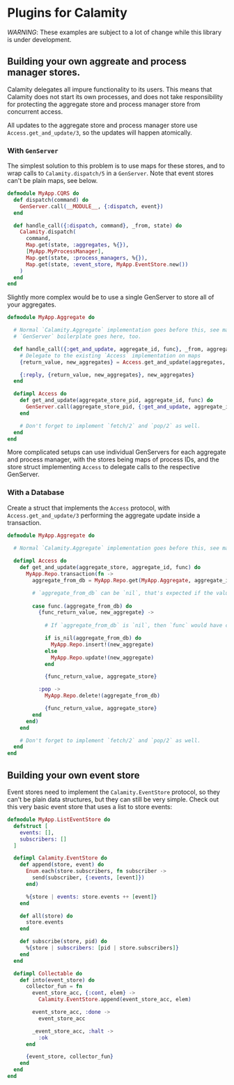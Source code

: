 # Plugins for Calamity

*WARNING*: These examples are subject to a lot of change while this library is under development.

## Building your own aggreate and process manager stores. 

Calamity delegates all impure functionality to its users.
This means that Calamity does not start its own processes,
and does not take responsibility for protecting the aggregate store and process manager store from concurrent access.

All updates to the aggregate store and process manager store use `Access.get_and_update/3`,
so the updates will happen atomically.

### With `GenServer`

The simplest solution to this problem is to use maps for these stores,
and to wrap calls to `Calamity.dispatch/5` in a `GenServer`.
Note that event stores can't be plain maps, see below.

```elixir
defmodule MyApp.CQRS do
  def dispatch(command) do
    GenServer.call(__MODULE__, {:dispatch, event})
  end

  def handle_call({:dispatch, command}, _from, state) do
    Calamity.dispatch(
      command,
      Map.get(state, :aggregates, %{}),
      [MyApp.MyProcessManager],
      Map.get(state, :process_managers, %{}),
      Map.get(state, :event_store, MyApp.EventStore.new()) 
    )
  end
end
```

Slightly more complex would be to use a single GenServer to store all of your aggregates.


```elixir
defmodule MyApp.Aggregate do

  # Normal `Calamity.Aggregate` implementation goes before this, see main docs.
  # `GenServer` boilerplate goes here, too.

  def handle_call({:get_and_update, aggregate_id, func}, _from, aggregates) do
    # Delegate to the existing `Access` implementation on maps
    {return_value, new_aggregates} = Access.get_and_update(aggregates, aggregate_id, func)

    {:reply, {return_value, new_aggregates}, new_aggregates}
  end

  defimpl Access do
    def get_and_update(aggregate_store_pid, aggregate_id, func) do
      GenServer.call(aggregate_store_pid, {:get_and_update, aggregate_id, func})
    end

    # Don't forget to implement `fetch/2` and `pop/2` as well.
  end
end
```

More complicated setups can use individual GenServers for each aggregate and process manager,
with the stores being maps of process IDs,
and the store struct implementing `Access` to delegate calls to the respective GenServer.

### With a Database

Create a struct that implements the `Access` protocol,
with `Access.get_and_update/3` performing the aggregate update inside a transaction.

```elixir
defmodule MyApp.Aggregate do
  
  # Normal `Calamity.Aggregate` implementation goes before this, see main docs.

  defimpl Access do
    def get_and_update(aggregate_store, aggregate_id, func) do
      MyApp.Repo.transaction(fn ->
        aggregate_from_db = MyApp.Repo.get(MyApp.Aggregate, aggregate_id)

        # `aggregate_from_db` can be `nil`, that's expected if the value does not exist yet.
        
        case func.(aggregate_from_db) do
          {func_return_value, new_aggregate} ->  
            
            # If `aggregate_from_db` is `nil`, then `func` would have created a new aggregate for us and we need to insert it.

            if is_nil(aggregate_from_db) do
              MyApp.Repo.insert!(new_aggregate)
            else
              MyApp.Repo.update!(new_aggregate)
            end

            {func_return_value, aggregate_store}

          :pop ->
            MyApp.Repo.delete!(aggregate_from_db)

            {func_return_value, aggregate_store}
        end
      end)
    end

    # Don't forget to implement `fetch/2` and `pop/2` as well.
  end
end
```
## Building your own event store

Event stores need to implement the `Calamity.EventStore` protocol, so they can't be plain data structures,
but they can still be very simple.
Check out this very basic event store that uses a list to store events:

```elixir
defmodule MyApp.ListEventStore do
  defstruct [
    events: [],
    subscribers: []
  ]

  defimpl Calamity.EventStore do
    def append(store, event) do
      Enum.each(store.subscribers, fn subscriber ->
        send(subscriber, {:events, [event]})
      end)

      %{store | events: store.events ++ [event]}
    end

    def all(store) do
      store.events
    end

    def subscribe(store, pid) do
      %{store | subscribers: [pid | store.subscribers]}
    end
  end

  defimpl Collectable do
    def into(event_store) do
      collector_fun = fn
        event_store_acc, {:cont, elem} ->
          Calamity.EventStore.append(event_store_acc, elem)

        event_store_acc, :done ->
          event_store_acc

        _event_store_acc, :halt ->
          :ok
      end

      {event_store, collector_fun}
    end
  end
end

```
